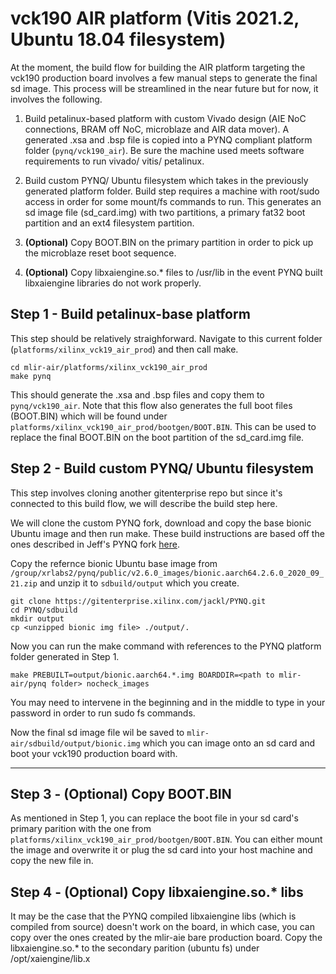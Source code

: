 # vck190 AIR platform (Vitis 2021.2, Ubuntu 18.04 filesystem) 

At the moment, the build flow for building the AIR platform targeting the vck190 production board involves a few manual steps to generate the final sd image. This process will be streamlined in the near future but for now, it involves the following.

1. Build petalinux-based platform with custom Vivado design (AIE NoC connections, BRAM off NoC, microblaze and AIR data mover). A generated .xsa and .bsp file is copied into a PYNQ compliant platform folder (`pynq/vck190_air`). Be sure the machine used meets software requirements to run vivado/ vitis/ petalinux.

2. Build custom PYNQ/ Ubuntu filesystem which takes in the previously generated platform folder. Build step requires a machine with root/sudo access in order for some mount/fs commands to run. This generates an sd image file (sd_card.img) with two partitions, a primary fat32 boot partition and an ext4 filesystem partition.

3. **(Optional)** Copy BOOT.BIN on the primary partition in order to pick up the microblaze reset boot sequence.

4. **(Optional)** Copy libxaiengine.so.* files to /usr/lib in the event PYNQ built libxaiengine libraries do not work properly.

## Step 1 - Build petalinux-base platform
This step should be relatively straighforward. Navigate to this current folder (`platforms/xilinx_vck19_air_prod`) and then call make.
```
cd mlir-air/platforms/xilinx_vck190_air_prod
make pynq
```
This should generate the .xsa and .bsp files and copy them to `pynq/vck190_air`. Note that this flow also generates the full boot files (BOOT.BIN) which will be found under `platforms/xilinx_vck190_air_prod/bootgen/BOOT.BIN`. This can be used to replace the final BOOT.BIN on the boot partition of the sd_card.img file.

## Step 2 - Build custom PYNQ/ Ubuntu filesystem 
This step involves cloning another gitenterprise repo but since it's connected to this build flow, we will describe the build step here.

We will clone the custom PYNQ fork, download and copy the base bionic Ubuntu image and then run make. These build instructions are based off the ones described in Jeff's PYNQ fork [here](https://gitenterprise.xilinx.com/XRLabs/mlir-air/blob/main/docs/vck190_building_pynq.md). 

Copy the refernce bionic Ubuntu base image from `/group/xrlabs2/pynq/public/v2.6.0_images/bionic.aarch64.2.6.0_2020_09_21.zip` and unzip it to `sdbuild/output` which you create.
```
git clone https://gitenterprise.xilinx.com/jackl/PYNQ.git
cd PYNQ/sdbuild
mkdir output
cp <unzipped bionic img file> ./output/.
```
Now you can run the make command with references to the PYNQ platform folder generated in Step 1.
```
make PREBUILT=output/bionic.aarch64.*.img BOARDDIR=<path to mlir-air/pynq folder> nocheck_images 
```
You may need to intervene in the beginning and in the middle to type in your password in order to run sudo fs commands.

Now the final sd image file wil be saved to `mlir-air/sdbuild/output/bionic.img` which you can image onto an sd card and boot your vck190 production board with.

---

## Step 3 - **(Optional)** Copy BOOT.BIN
As mentioned in Step 1, you can replace the boot file in your sd card's primary parition with the one from  `platforms/xilinx_vck190_air_prod/bootgen/BOOT.BIN`. You can either mount the image and overwrite it or plug the sd card into your host machine and copy the new file in. 

## Step 4 - **(Optional)** Copy libxaiengine.so.* libs
It may be the case that the PYNQ compiled libxaiengine libs (which is compiled from source) doesn't work on the board, in which case, you can copy over the ones created by the mlir-aie bare production board. Copy the libxaiengine.so.* to the secondary parition (ubuntu fs) under /opt/xaiengine/lib.x
